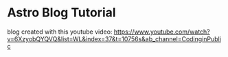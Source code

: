 # Astro Blog Tutorial

blog created with this youtube video: https://www.youtube.com/watch?v=6XzyobQYQVQ&list=WL&index=37&t=10756s&ab_channel=CodinginPublic

